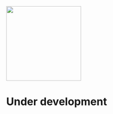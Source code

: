 

<img width="200" height="200" src="https://github.com/user-attachments/assets/2cea985b-1dc0-4bd6-a4e5-aa4853bccf0f" /> 
<br />

# Under development
